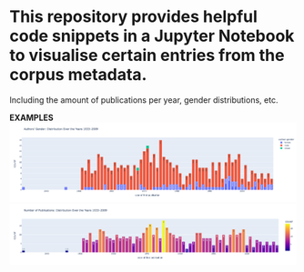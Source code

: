 # This repository provides helpful code snippets in a Jupyter Notebook to visualise certain entries from the corpus metadata.

Including the amount of publications per year, gender distributions, etc.

**EXAMPLES**
![](data/vis/author-gender_per-year.png)
![](data/vis/publications-per-year.png)